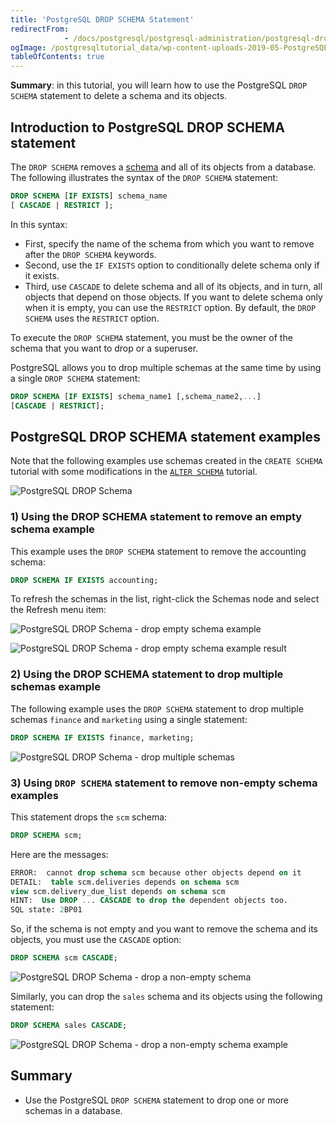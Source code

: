 ```yaml
---
title: 'PostgreSQL DROP SCHEMA Statement'
redirectFrom: 
            - /docs/postgresql/postgresql-administration/postgresql-drop-schema
ogImage: /postgresqltutorial_data/wp-content-uploads-2019-05-PostgreSQL-DROP-Schema.png
tableOfContents: true
---
```


**Summary**: in this tutorial, you will learn how to use the PostgreSQL `DROP SCHEMA` statement to delete a schema and its objects.

## Introduction to PostgreSQL DROP SCHEMA statement

The `DROP SCHEMA` removes a [schema](/docs/postgresql/postgresql-administration/postgresql-schema) and all of its objects from a database. The following illustrates the syntax of the `DROP SCHEMA` statement:

```sql
DROP SCHEMA [IF EXISTS] schema_name
[ CASCADE | RESTRICT ];
```

In this syntax:

- First, specify the name of the schema from which you want to remove after the `DROP SCHEMA` keywords.
- Second, use the `IF EXISTS` option to conditionally delete schema only if it exists.
- Third, use `CASCADE` to delete schema and all of its objects, and in turn, all objects that depend on those objects. If you want to delete schema only when it is empty, you can use the `RESTRICT` option. By default, the `DROP SCHEMA` uses the `RESTRICT` option.

To execute the `DROP SCHEMA` statement, you must be the owner of the schema that you want to drop or a superuser.

PostgreSQL allows you to drop multiple schemas at the same time by using a single `DROP SCHEMA` statement:

```sql
DROP SCHEMA [IF EXISTS] schema_name1 [,schema_name2,...]
[CASCADE | RESTRICT];
```

## PostgreSQL DROP SCHEMA statement examples

Note that the following examples use schemas created in the `CREATE SCHEMA` tutorial with some modifications in the [`ALTER SCHEMA`](/docs/postgresql/postgresql-administration/postgresql-alter-schema) tutorial.

![PostgreSQL DROP Schema](/postgresqltutorial_data/wp-content-uploads-2019-05-PostgreSQL-DROP-Schema.png)

### 1) Using the DROP SCHEMA statement to remove an empty schema example

This example uses the `DROP SCHEMA` statement to remove the accounting schema:

```sql
DROP SCHEMA IF EXISTS accounting;
```

To refresh the schemas in the list, right-click the Schemas node and select the Refresh menu item:

![PostgreSQL DROP Schema - drop empty schema example](/postgresqltutorial_data/wp-content-uploads-2019-05-PostgreSQL-DROP-Schema-drop-empty-schema-example.png)

![PostgreSQL DROP Schema - drop empty schema example result](/postgresqltutorial_data/wp-content-uploads-2019-05-PostgreSQL-DROP-Schema-drop-empty-schema-example-result.png)

### 2) Using the DROP SCHEMA statement to drop multiple schemas example

The following example uses the `DROP SCHEMA` statement to drop multiple schemas `finance` and `marketing` using a single statement:

```sql
DROP SCHEMA IF EXISTS finance, marketing;
```

![PostgreSQL DROP Schema - drop multiple schemas](/postgresqltutorial_data/wp-content-uploads-2019-05-PostgreSQL-DROP-Schema-drop-multiple-schemas.png)

### 3) Using `DROP SCHEMA` statement to remove non-empty schema examples

This statement drops the `scm` schema:

```sql
DROP SCHEMA scm;
```

Here are the messages:

```sql
ERROR:  cannot drop schema scm because other objects depend on it
DETAIL:  table scm.deliveries depends on schema scm
view scm.delivery_due_list depends on schema scm
HINT:  Use DROP ... CASCADE to drop the dependent objects too.
SQL state: 2BP01
```

So, if the schema is not empty and you want to remove the schema and its objects, you must use the `CASCADE` option:

```sql
DROP SCHEMA scm CASCADE;
```

![PostgreSQL DROP Schema - drop a non-empty schema](/postgresqltutorial_data/wp-content-uploads-2019-05-PostgreSQL-DROP-Schema-drop-a-non-empty-schema.png)

Similarly, you can drop the `sales` schema and its objects using the following statement:

```sql
DROP SCHEMA sales CASCADE;
```

![PostgreSQL DROP Schema - drop a non-empty schema example](/postgresqltutorial_data/wp-content-uploads-2019-05-PostgreSQL-DROP-Schema-drop-a-non-empty-schema-example.png)

## Summary

- Use the PostgreSQL `DROP SCHEMA` statement to drop one or more schemas in a database.
